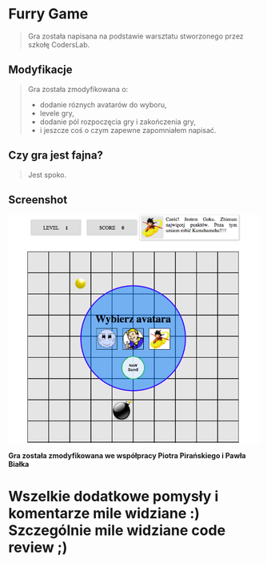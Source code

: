 # Furry Game

> Gra została napisana na podstawie warsztatu stworzonego przez szkołę CodersLab.

## Modyfikacje

> Gra została zmodyfikowana o:
> - dodanie róznych avatarów do wyboru,
> - levele gry,
> - dodanie pól rozpoczęcia gry i zakończenia gry,
> - i jeszcze coś o czym zapewne zapomniałem napisać.

## Czy gra jest fajna?

> Jest spoko.

## Screenshot

![Furry Game Screenshot](furry-screenshot.png?raw=true "Furry Game")

**Gra została zmodyfikowana we współpracy Piotra Pirańskiego i Pawła Białka**

# Wszelkie dodatkowe pomysły i komentarze mile widziane :) Szczególnie mile widziane code review ;)

